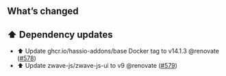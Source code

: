 ## What’s changed

## ⬆️ Dependency updates

- ⬆️ Update ghcr.io/hassio-addons/base Docker tag to v14.1.3 @renovate ([#578](https://github.com/hassio-addons/addon-zwave-js-ui/pull/578))
- ⬆️ Update zwave-js/zwave-js-ui to v9 @renovate ([#579](https://github.com/hassio-addons/addon-zwave-js-ui/pull/579))
